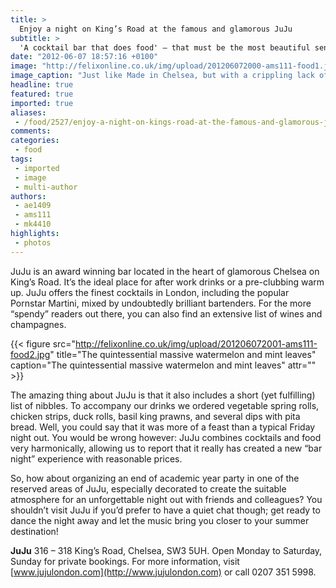```yaml
---
title: >
  Enjoy a night on King’s Road at the famous and glamorous JuJu
subtitle: >
  'A cocktail bar that does food' – that must be the most beautiful sentence in the English language.
date: "2012-06-07 18:57:16 +0100"
image: "http://felixonline.co.uk/img/upload/201206072000-ams111-food1.jpg"
image_caption: "Just like Made in Chelsea, but with a crippling lack of Francis Boulle"
headline: true
featured: true
imported: true
aliases:
 - /food/2527/enjoy-a-night-on-kings-road-at-the-famous-and-glamorous-juju
comments:
categories:
 - food
tags:
 - imported
 - image
 - multi-author
authors:
 - ae1409
 - ams111
 - mk4410
highlights:
 - photos
---
```


JuJu is an award winning bar located in the heart of glamorous Chelsea on King’s Road. It’s the ideal place for after work drinks or a pre-clubbing warm up. JuJu offers the finest cocktails in London, including the popular Pornstar Martini, mixed by undoubtedly brilliant bartenders. For the more “spendy” readers out there, you can also find an extensive list of wines and champagnes.

{{< figure src="http://felixonline.co.uk/img/upload/201206072001-ams111-food2.jpg" title="The quintessential massive watermelon and mint leaves" caption="The quintessential massive watermelon and mint leaves" attr="" >}}

The amazing thing about JuJu is that it also includes a short (yet fulfilling) list of nibbles. To accompany our drinks we ordered vegetable spring rolls, chicken strips, duck rolls, basil king prawns, and several dips with pita bread. Well, you could say that it was more of a feast than a typical Friday night out. You would be wrong however: JuJu combines cocktails and food very harmonically, allowing us to report that it really has created a new “bar night” experience with reasonable prices.

So, how about organizing an end of academic year party in one of the reserved areas of JuJu, especially decorated to create the suitable atmosphere for an unforgettable night out with friends and colleagues? You shouldn’t visit JuJu if you’d prefer to have a quiet chat though; get ready to dance the night away and let the music bring you closer to your summer destination!

__JuJu__ 316 – 318 King’s Road, Chelsea, SW3 5UH. Open Monday to Saturday, Sunday for private bookings. For more information, visit [www.jujulondon.com](http://www.jujulondon.com) or call 0207 351 5998.
